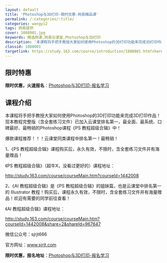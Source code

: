 ```yaml
---
layout: default
title: 'Photoshop与3D打印-限时优惠-网易精品课'
permalink: /:categories/:title/
categories: wangyi2
tags: 网易提供
cover: 1088001.jpg
keywords: 精选网课,网易云课堂,Photoshop与3D打印
description: '本课程将手把手教授大家如何使用Photoshop的3D打印功能来完成3D打印作品！现本教程完整版（含全套练习文件）已加入'
classid: 1088001
targetlink: https://study.163.com/course/introduction/1088001.htm?share=1&shareId=1025206652&utm_campaign=share&utm_medium=iphoneShare&utm_source=&utm_u=1025206652
---
```


## 限时特惠

**限时优惠，火速报名**：[Photoshop与3D打印-报名学习](https://study.163.com/course/introduction/1088001.htm?share=1&shareId=1025206652&utm_campaign=share&utm_medium=iphoneShare&utm_source=&utm_u=1025206652)

## 课程介绍

本课程将手把手教授大家如何使用Photoshop的3D打印功能来完成3D打印作品！现本教程完整版（含全套练习文件）已加入云课堂排名第一，最全面、最系统、口碑最好、最畅销的Photoshop课程《PS 教程超级合辑》中！



爆款课程推荐！！！云课堂同类课程中排名第一！最畅销！



1、《PS 教程超级合辑》课程购买后，永久有效，不限时，含全套练习文件并有海量赠品！



《PS 教程超级合辑》（超牛X，没看过更好的）课程地址：

http://study.163.com/course/courseMain.htm?courseId=1442008



2、《AI 教程超级合辑》是《PS 教程超级合辑》的姐妹篇，也是云课堂中排名第一的 Illustrator 教程！购买后，课程永久有效，不限时，含全套练习文件并有海量赠品！欢迎有需要的同学前往查看！



《AI 教程超级合辑》课程地址：

http://study.163.com/course/courseMain.htm?courseId=1442008&share=2&shareId=967647



微信公众号：sjrjt666

官方网址：www.sjrjt.com

**限时优惠，报名地址**：[Photoshop与3D打印-报名学习](https://study.163.com/course/introduction/1088001.htm?share=1&shareId=1025206652&utm_campaign=share&utm_medium=iphoneShare&utm_source=&utm_u=1025206652)


